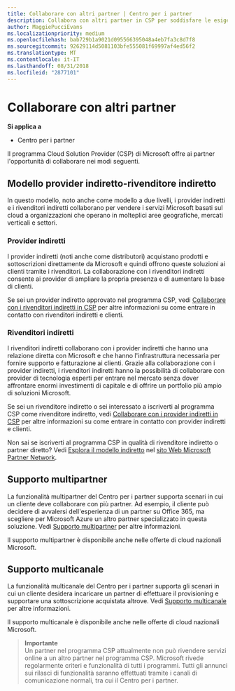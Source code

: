 ```yaml
---
title: Collaborare con altri partner | Centro per i partner
description: Collabora con altri partner in CSP per soddisfare le esigenze dei clienti condivisi.
author: MaggiePucciEvans
ms.localizationpriority: medium
ms.openlocfilehash: bab729b1a9021d095566395048a4eb7fa3c8d7f8
ms.sourcegitcommit: 92629114d5081103bfe555081f69997af4ed56f2
ms.translationtype: MT
ms.contentlocale: it-IT
ms.lasthandoff: 08/31/2018
ms.locfileid: "2877101"
---
```

# <a name="work-with-other-partners"></a>Collaborare con altri partner

**Si applica a**

-  Centro per i partner

Il programma Cloud Solution Provider (CSP) di Microsoft offre ai partner l'opportunità di collaborare nei modi seguenti.

## <a name="indirect-provider-indirect-reseller-model"></a>Modello provider indiretto-rivenditore indiretto

In questo modello, noto anche come modello a due livelli, i provider indiretti e i rivenditori indiretti collaborano per vendere i servizi Microsoft basati sul cloud a organizzazioni che operano in molteplici aree geografiche, mercati verticali e settori. 

### <a name="indirect-providers"></a>Provider indiretti 

I provider indiretti (noti anche come distributori) acquistano prodotti e sottoscrizioni direttamente da Microsoft e quindi offrono queste soluzioni ai clienti tramite i rivenditori. La collaborazione con i rivenditori indiretti consente ai provider di ampliare la propria presenza e di aumentare la base di clienti. 

Se sei un provider indiretto approvato nel programma CSP, vedi [Collaborare con i rivenditori indiretti in CSP](indirect-provider-tasks-in-partner-center.md) per altre informazioni su come entrare in contatto con rivenditori indiretti e clienti. 

### <a name="indirect-resellers"></a>Rivenditori indiretti 

I rivenditori indiretti collaborano con i provider indiretti che hanno una relazione diretta con Microsoft e che hanno l'infrastruttura necessaria per fornire supporto e fatturazione ai clienti. Grazie alla collaborazione con i provider indiretti, i rivenditori indiretti hanno la possibilità di collaborare con provider di tecnologia esperti per entrare nel mercato senza dover affrontare enormi investimenti di capitale e di offrire un portfolio più ampio di soluzioni Microsoft. 

Se sei un rivenditore indiretto o sei interessato a iscriverti al programma CSP come rivenditore indiretto, vedi [Collaborare con i provider indiretti in CSP](indirect-reseller-tasks-in-partner-center.md) per altre informazioni su come entrare in contatto con provider indiretti e clienti.

Non sai se iscriverti al programma CSP in qualità di rivenditore indiretto o partner diretto? Vedi [Esplora il modello indiretto](https://partner.microsoft.com/cloud-solution-provider/indirect) nel [sito Web Microsoft Partner Network](https://partner.microsoft.com).   

## <a name="multi-partner-support"></a>Supporto multipartner

La funzionalità multipartner del Centro per i partner supporta scenari in cui un cliente deve collaborare con più partner. Ad esempio, il cliente può decidere di avvalersi dell'esperienza di un partner su Office 365, ma scegliere per Microsoft Azure un altro partner specializzato in questa soluzione. Vedi [Supporto multipartner](multipartner.md) per altre informazioni.

Il supporto multipartner è disponibile anche nelle offerte di cloud nazionali Microsoft. 

## <a name="multi-channel-support"></a>Supporto multicanale

La funzionalità multicanale del Centro per i partner supporta gli scenari in cui un cliente desidera incaricare un partner di effettuare il provisioning e supportare una sottoscrizione acquistata altrove. Vedi [Supporto multicanale](multichannel.md) per altre informazioni.

Il supporto multicanale è disponibile anche nelle offerte di cloud nazionali Microsoft.

>**Importante**<br>
Un partner nel programma CSP attualmente non può rivendere servizi online a un altro partner nel programma CSP. Microsoft rivede regolarmente criteri e funzionalità di tutti i programmi. Tutti gli annunci sui rilasci di funzionalità saranno effettuati tramite i canali di comunicazione normali, tra cui il Centro per i partner. 

